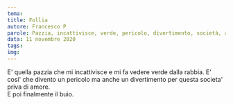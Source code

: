 ```yaml
---
tema:
title: Follia
autore: Francesco P
parole: Pazzia, incattivisce, verde, pericolo, divertimento, società, amore, buio
data: 11 novembre 2020
tags: 
img: 
---
```

E' quella pazzia che mi incattivisce e mi fa vedere verde dalla rabbia.   E' cosi' che divento un pericolo ma anche un divertimento per questa societa' priva di amore.  
E poi finalmente il buio.

